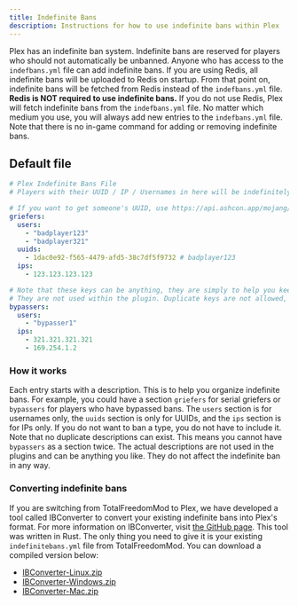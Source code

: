 ```yaml
---
title: Indefinite Bans
description: Instructions for how to use indefinite bans within Plex
---
```


Plex has an indefinite ban system. Indefinite bans are reserved for players who should not
automatically be unbanned. Anyone who has access to the `indefbans.yml` file can add indefinite bans. If you are using
Redis, all indefinite bans will be uploaded to Redis on startup. From that point on, indefinite bans will be fetched
from Redis instead of the `indefbans.yml` file. **Redis is NOT required to use indefinite bans.** If you do not use
Redis, Plex will fetch indefinite bans from the `indefbans.yml` file. No matter which medium you use, you will always
add new entries to the `indefbans.yml` file. Note that there is no in-game command for adding or removing indefinite
bans.

## Default file

```yaml title="/plugins/Plex/indefbans.yml"
# Plex Indefinite Bans File
# Players with their UUID / IP / Usernames in here will be indefinitely banned until removed

# If you want to get someone's UUID, use https://api.ashcon.app/mojang/v2/user/<username>
griefers:
  users:
    - "badplayer123"
    - "badplayer321"
  uuids:
    - 1dac0e92-f565-4479-afd5-38c7df5f9732 # badplayer123
  ips:
    - 123.123.123.123

# Note that these keys can be anything, they are simply to help you keep things organized.
# They are not used within the plugin. Duplicate keys are not allowed, and will not work.
bypassers:
  users:
    - "bypasser1"
  ips:
    - 321.321.321.321
    - 169.254.1.2
```

### How it works

Each entry starts with a description. This is to help you organize indefinite bans. For example, you could have a
section `griefers` for serial griefers or `bypassers` for players who have bypassed bans. The `users` section is for
usernames only, the `uuids` section is only for UUIDs, and the `ips` section is for IPs only. If you do not want to ban
a type, you do not have to include it. Note that no duplicate descriptions can exist. This means you cannot have
`bypassers` as a section twice. The actual descriptions are not used in the plugins and can be anything you like. They
do not affect the indefinite ban in any way.

### Converting indefinite bans

If you are switching from TotalFreedomMod to Plex, we have developed a tool called IBConverter to convert your existing
indefinite bans into Plex's format. For more information on IBConverter,
visit [the GitHub page](https://github.com/plexusorg/IBConverter). This tool was written in Rust. The only thing
you need to give it is your existing `indefinitebans.yml` file from TotalFreedomMod. You can download a compiled version
below:

- [IBConverter-Linux.zip](https://github.com/plexusorg/IBConverter/suites/6509280820/artifacts/242044369)
- [IBConverter-Windows.zip](https://github.com/plexusorg/IBConverter/suites/6509280820/artifacts/242044371)
- [IBConverter-Mac.zip](https://github.com/plexusorg/IBConverter/suites/6509280820/artifacts/242044370)
